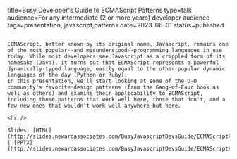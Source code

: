 title=Busy Developer's Guide to ECMAScript Patterns
type=talk
audience=For any intermediate (2 or more years) developer audience
tags=presentation, javascript,patterns
date=2023-06-01
status=published
~~~~~~

ECMAScript, better known by its original name, Javascript, remains one of the most popular--and misunderstood--programming languages in use today. While most developers see Javascript as a crippled form of its namesake (Java), it turns out that ECMAScript represents a powerful dynamically-typed language, easily equal to the other popular dynamic languages of the day (Python or Ruby).
In this presentation, we'll start looking at some of the O-O community's favorite design patterns (from the Gang-of-Four book as well as others) and examine their applicability to ECMAScript, including those patterns that work well here, those that don't, and a few new ones that wouldn't work well anywhere but here.
    
<hr />

Slides: [HTML](http://slides.newardassociates.com/BusyJavascriptDevsGuide/ECMAScriptPatterns.html) | [PPTX](http://slides.newardassociates.com/BusyJavascriptDevsGuide/ECMAScriptPatterns.pptx)
